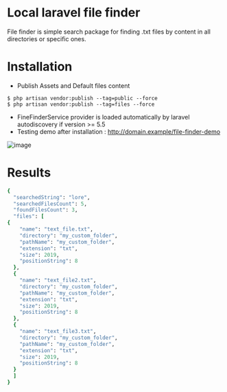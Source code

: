 # Local laravel file finder

File finder is simple search package for finding .txt files by content in all directories or specific ones.


# Installation

- Publish Assets and Default files content

```
$ php artisan vendor:publish --tag=public --force
$ php artisan vendor:publish --tag=files --force

```

- FineFinderService provider is loaded automatically by laravel autodiscovery if version >= 5.5
- Testing demo after installation : http://domain.example/file-finder-demo

![image](https://user-images.githubusercontent.com/19529749/49754622-43b9c000-fcbf-11e8-833b-41d212fb9c50.png)

# Results

```ruby
{
  "searchedString": "lore",
  "searchedFilesCount": 5,
  "foundFilesCount": 3,
  "files": [
{
    "name": "text_file.txt",
    "directory": "my_custom_folder",
    "pathName": "my_custom_folder",
    "extension": "txt",
    "size": 2019,
    "positionString": 8
  },
  {
    "name": "text_file2.txt",
    "directory": "my_custom_folder",
    "pathName": "my_custom_folder",
    "extension": "txt",
    "size": 2019,
    "positionString": 8
  },
  {
    "name": "text_file3.txt",
    "directory": "my_custom_folder",
    "pathName": "my_custom_folder",
    "extension": "txt",
    "size": 2019,
    "positionString": 8
  }
  ]
}
```
